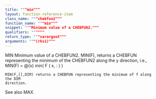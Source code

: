 ```yaml
---
title: """min"""
layout: function-reference-item
class_name: """chebfun2"""
function_name: """min"""
snippet: """Minimum value of a CHEBFUN2."""
qualifiers: """"""
return_type: """varargout"""
arguments: """(rhs1)"""
---
```


 MIN  Minimum value of a CHEBFUN2.
    MIN(F), returns a CHEBFUN representing the minimum of the CHEBFUN2 along the
    y direction, i.e., MIN(F) = @(x) min( F ( x, : ) )
  
    MIN(F,[],DIM) returns a CHEBFUN representing the minimum of f along the DIM
    direction.
  
  See also MAX. 
